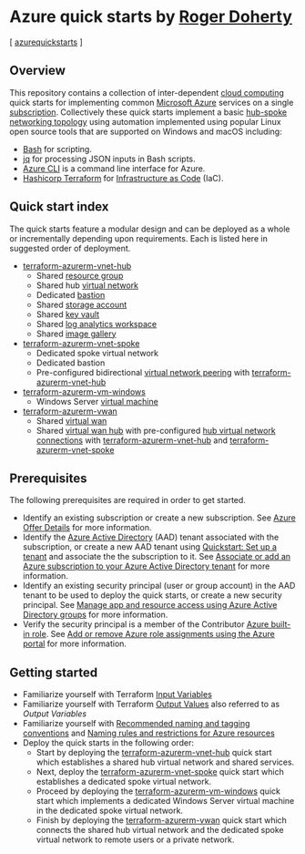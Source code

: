 # Azure quick starts by [Roger Doherty](https://www.linkedin.com/in/roger-doherty-805635b/)

\[ [azurequickstarts](./README.md) \]

## Overview

This repository contains a collection of inter-dependent [cloud computing](https://azure.microsoft.com/en-us/overview/what-is-cloud-computing) quick starts for implementing common [Microsoft Azure](https://azure.microsoft.com/en-us/overview/what-is-azure/) services on a single [subscription](https://docs.microsoft.com/en-us/azure/azure-glossary-cloud-terminology#subscription). Collectively these quick starts implement a basic [hub-spoke networking topology](https://docs.microsoft.com/en-us/azure/architecture/reference-architectures/hybrid-networking/hub-spoke) using automation implemented using popular Linux open source tools that are supported on Windows and macOS including:

* [Bash](https://en.wikipedia.org/wiki/Bash_(Unix_shell)) for scripting.
* [jq](https://stedolan.github.io/jq) for processing JSON inputs in Bash scripts.
* [Azure CLI](https://docs.microsoft.com/en-us/cli/azure/what-is-azure-cli?view=azure-cli-latest) is a command line interface for Azure.
* [Hashicorp Terraform](https://www.terraform.io/intro/index.html#what-is-terraform-) for [Infrastructure as Code](https://en.wikipedia.org/wiki/Infrastructure_as_code) (IaC).

## Quick start index

The quick starts feature a modular design and can be deployed as a whole or incrementally depending upon requirements. Each is listed here in suggested order of deployment.

* [terraform-azurerm-vnet-hub](./terraform-azurerm-vnet-hub/README.md)
  * Shared [resource group](https://docs.microsoft.com/en-us/azure/azure-glossary-cloud-terminology#resource-group)  
  * Shared hub [virtual network](https://docs.microsoft.com/en-us/azure/azure-glossary-cloud-terminology#vnet)  
  * Dedicated [bastion](https://docs.microsoft.com/en-us/azure/bastion/bastion-overview)  
  * Shared [storage account](https://docs.microsoft.com/en-us/azure/azure-glossary-cloud-terminology#storage-account)  
  * Shared [key vault](https://docs.microsoft.com/en-us/azure/key-vault/general/overview)  
  * Shared [log analytics workspace](https://docs.microsoft.com/en-us/azure/azure-monitor/platform/design-logs-deployment)  
  * Shared [image gallery](https://docs.microsoft.com/en-us/azure/virtual-machines/windows/shared-image-galleries)
* [terraform-azurerm-vnet-spoke](./terraform-azurerm-vnet-spoke/README.md)
  * Dedicated spoke virtual network  
  * Dedicated bastion  
  * Pre-configured bidirectional [virtual network peering](https://docs.microsoft.com/en-us/azure/virtual-network/virtual-network-peering-overview) with [terraform-azurerm-vnet-hub](./terraform-azurerm-vnet-hub/README.md)  
* [terraform-azurerm-vm-windows](./terraform-azurerm-vm-windows/README.md)
  * Windows Server [virtual machine](https://docs.microsoft.com/en-us/azure/azure-glossary-cloud-terminology#vm)
* [terraform-azurerm-vwan](./terraform-azurerm-vwan/README.md)
  * Shared [virtual wan](https://docs.microsoft.com/en-us/azure/virtual-wan/virtual-wan-about#resources)
  * Shared [virtual wan hub](https://docs.microsoft.com/en-us/azure/virtual-wan/virtual-wan-about#resources) with pre-configured [hub virtual network connections](https://docs.microsoft.com/en-us/azure/virtual-wan/virtual-wan-about#resources) with [terraform-azurerm-vnet-hub](./terraform-azurerm-vnet-hub/README.md) and [terraform-azurerm-vnet-spoke](./terraform-azurerm-vnet-spoke/README.md)  

## Prerequisites

The following prerequisites are required in order to get started.

* Identify an existing subscription or create a new subscription. See [Azure Offer Details](https://azure.microsoft.com/en-us/support/legal/offer-details/) for more information.  
* Identify the [Azure Active Directory](https://docs.microsoft.com/en-us/azure/active-directory/fundamentals/active-directory-whatis) (AAD) tenant associated with the subscription, or create a new AAD tenant using [Quickstart: Set up a tenant](https://docs.microsoft.com/en-us/azure/active-directory/develop/quickstart-create-new-tenant) and associate the the subscription to it. See [Associate or add an Azure subscription to your Azure Active Directory tenant](https://docs.microsoft.com/en-us/azure/active-directory/fundamentals/active-directory-how-subscriptions-associated-directory) for more information.  
* Identify an existing security principal (user or group account) in the AAD tenant to be used to deploy the quick starts, or create a new security principal. See [Manage app and resource access using Azure Active Directory groups](https://docs.microsoft.com/en-us/azure/active-directory/fundamentals/active-directory-manage-groups) for more information.  
* Verify the security principal is a member of the Contributor [Azure built-in role](https://docs.microsoft.com/en-us/azure/role-based-access-control/built-in-roles). See [Add or remove Azure role assignments using the Azure portal](https://docs.microsoft.com/en-us/azure/role-based-access-control/role-assignments-portal) for more information.  

## Getting started

* Familiarize yourself with Terraform [Input Variables](https://www.terraform.io/docs/configuration/variables.html)  
* Familiarize yourself with Terraform [Output Values](https://www.terraform.io/docs/configuration/outputs.html) also referred to as *Output Variables*
* Familiarize yourself with [Recommended naming and tagging conventions](https://docs.microsoft.com/en-us/azure/cloud-adoption-framework/ready/azure-best-practices/naming-and-tagging) and [Naming rules and restrictions for Azure resources](https://docs.microsoft.com/en-us/azure/azure-resource-manager/management/resource-name-rules)
* Deploy the quick starts in the following order:
  * Start by deploying the [terraform-azurerm-vnet-hub](./terraform-azurerm-vnet-hub/README.md) quick start which establishes a shared hub virtual network and shared services.
  * Next, deploy the [terraform-azurerm-vnet-spoke](./terraform-azurerm-vnet-hub/README.md) quick start which establishes a dedicated spoke virtual network.
  * Proceed by deploying the [terraform-azurerm-vm-windows](./terraform-azurerm-vm-windows/README.md) quick start which implements a dedicated Windows Server virtual machine in the dedicated spoke virtual network.
  * Finish by deploying the [terraform-azurerm-vwan](./terraform-azurerm-vwan/README.md) quick start which connects the shared hub virtual network and the dedicated spoke virtual network to remote users or a private network.
